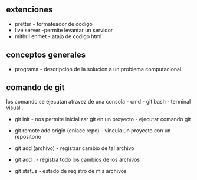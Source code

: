 ## extenciones
- pretter - formateador de codigo
- live server -permite levantar un servidor
- mithril enmet - atajo de codigo html

## conceptos generales 
- programa - descripcion de la solucion a un problema computacional


## comando de git
los comando se ejecutan atravez de una consola - cmd - git bash - terminal visual .
- git init - nos permite inicializar git en un proyecto - ejecutar comando git
- git remote add origin (enlace repo) - vincula un proyecto con un repositorio



- git add (archivo) - registrar cambio de tal archivo
- git add . - registra todo los cambios de los archivos
- git status - estado de registro de mis archivos